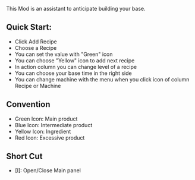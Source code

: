This Mod is an assistant to anticipate building your base.

## Quick Start:

* Click Add Recipe
* Choose a Recipe
* You can set the value with "Green" icon
* You can choose "Yellow" icon to add next recipe
* In action column you can change level of a recipe
* You can choose your base time in the right side
* You can change machine with the menu when you click icon of column Recipe or Machine

## Convention

* Green Icon: Main product
* Blue Icon: Intermediate product
* Yellow Icon: Ingredient
* Red Icon: Excessive product

## Short Cut

* [I]: Open/Close Main panel